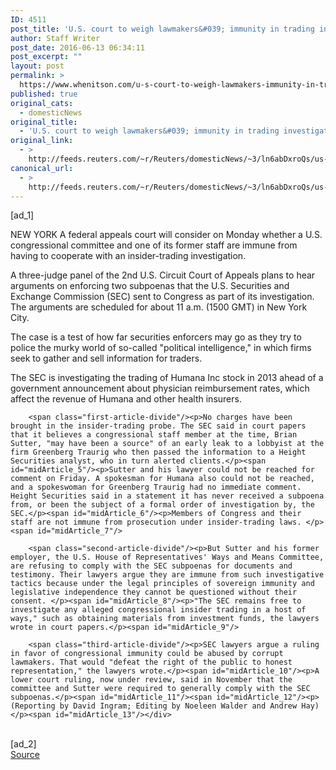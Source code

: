 ```yaml
---
ID: 4511
post_title: 'U.S. court to weigh lawmakers&#039; immunity in trading investigations'
author: Staff Writer
post_date: 2016-06-13 06:34:11
post_excerpt: ""
layout: post
permalink: >
  https://www.whenitson.com/u-s-court-to-weigh-lawmakers-immunity-in-trading-investigations/
published: true
original_cats:
  - domesticNews
original_title:
  - 'U.S. court to weigh lawmakers&#039; immunity in trading investigations'
original_link:
  - >
    http://feeds.reuters.com/~r/Reuters/domesticNews/~3/ln6abDxroQs/us-usa-insidertrading-congress-idUSKCN0YZ0EY
canonical_url:
  - >
    http://feeds.reuters.com/~r/Reuters/domesticNews/~3/ln6abDxroQs/us-usa-insidertrading-congress-idUSKCN0YZ0EY
---
```

 [ad_1]
<br><div id="articleText">
<span id="midArticle_start"/>

<span id="midArticle_0"/><span class="focusParagraph" readability="3"><p><span class="articleLocation">NEW YORK</span> A federal appeals court will consider on Monday whether a U.S. congressional committee and one of its former staff are immune from having to cooperate with an insider-trading investigation.</p></span><span id="midArticle_1"/><p>A three-judge panel of the 2nd U.S. Circuit Court of Appeals plans to hear arguments on enforcing two subpoenas that the U.S. Securities and Exchange Commission (SEC) sent to Congress as part of its investigation. The arguments are scheduled for about 11 a.m. (1500 GMT) in New York City.</p><span id="midArticle_2"/><p>The case is a test of how far securities enforcers may go as they try to police the murky world of so-called "political intelligence," in which firms seek to gather and sell information for traders. </p><span id="midArticle_3"/><p>The SEC is investigating the trading of Humana Inc stock in 2013 ahead of a government announcement about physician reimbursement rates, which affect the revenue of Humana and other health insurers.</p><span id="midArticle_4"/>
        
        <span class="first-article-divide"/><p>No charges have been brought in the insider-trading probe. The SEC said in court papers that it believes a congressional staff member at the time, Brian Sutter, "may have been a source" of an early leak to a lobbyist at the firm Greenberg Traurig who then passed the information to a Height Securities analyst, who in turn alerted clients.</p><span id="midArticle_5"/><p>Sutter and his lawyer could not be reached for comment on Friday. A spokesman for Humana also could not be reached, and a spokeswoman for Greenberg Traurig had no immediate comment.  Height Securities said in a statement it has never received a subpoena from, or been the subject of a formal order of investigation by, the SEC.</p><span id="midArticle_6"/><p>Members of Congress and their staff are not immune from prosecution under insider-trading laws. </p><span id="midArticle_7"/>
        
        <span class="second-article-divide"/><p>But Sutter and his former employer, the U.S. House of Representatives' Ways and Means Committee, are refusing to comply with the SEC subpoenas for documents and testimony. Their lawyers argue they are immune from such investigative tactics because under the legal principles of sovereign immunity and legislative independence they cannot be questioned without their consent. </p><span id="midArticle_8"/><p>"The SEC remains free to investigate any alleged congressional insider trading in a host of ways," such as obtaining materials from investment funds, the lawyers wrote in court papers.</p><span id="midArticle_9"/>
        
        <span class="third-article-divide"/><p>SEC lawyers argue a ruling in favor of congressional immunity could be abused by corrupt lawmakers. That would "defeat the right of the public to honest representation," the lawyers wrote.</p><span id="midArticle_10"/><p>A lower court ruling, now under review, said in November that the committee and Sutter were required to generally comply with the SEC subpoenas.</p><span id="midArticle_11"/><span id="midArticle_12"/><p> (Reporting by David Ingram; Editing by Noeleen Walder and Andrew Hay)</p><span id="midArticle_13"/></div>
<br>[ad_2]
<br><a href="http://feeds.reuters.com/~r/Reuters/domesticNews/~3/ln6abDxroQs/us-usa-insidertrading-congress-idUSKCN0YZ0EY">Source </a>